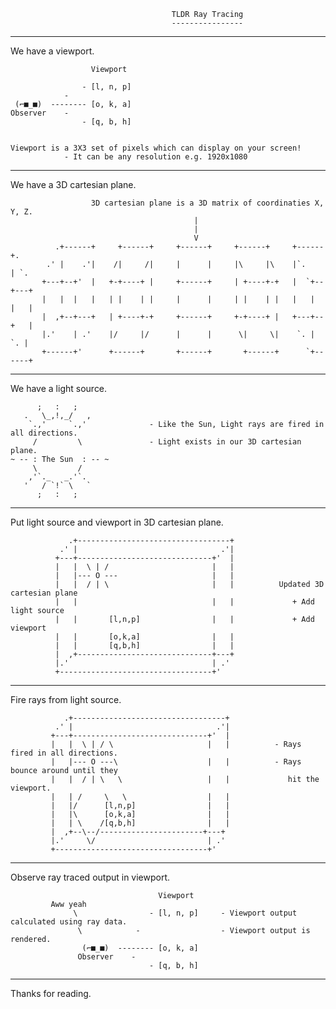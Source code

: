                                         TLDR Ray Tracing 
                                        ----------------
---
We have a viewport.

                      Viewport
                        
                    - [l, n, p]
                -   
     (⌐■_■)  -------- [o, k, a]      
    Observer    -                    
                    - [q, b, h]     


    Viewport is a 3X3 set of pixels which can display on your screen!
                - It can be any resolution e.g. 1920x1080

---
We have a 3D cartesian plane.

                      3D cartesian plane is a 3D matrix of coordinaties X, Y, Z.
                                             |
                                             |
                                             V
              .+------+     +------+     +------+     +------+     +------+.
            .' |    .'|    /|     /|     |      |     |\     |\    |`.    | `.
           +---+--+'  |   +-+----+ |     +------+     | +----+-+   |  `+--+---+
           |   |  |   |   | |    | |     |      |     | |    | |   |   |  |   |
           |  ,+--+---+   | +----+-+     +------+     +-+----+ |   +---+--+   |
           |.'    | .'    |/     |/      |      |      \|     \|    `. |   `. |
           +------+'      +------+       +------+       +------+      `+------+
                      
---
We have a light source.

          ;   :   ;
       .   \_,!,_/   ,
        `.,'     `.,'              - Like the Sun, Light rays are fired in all directions.
         /         \               - Light exists in our 3D cartesian plane. 
    ~ -- : The Sun  : -- ~  
         \         /
        ,'`._   _.'`.
       '   / `!` \   `
          ;   :   ;  

---
Put light source and viewport in 3D cartesian plane.

                 .+----------------------------------+
               .' |                                .'|
              +---+------------------------------+'  |
              |   |  \ | /                       |   |
              |   |--- O ---                     |   |
              |   |  / | \                       |   |          Updated 3D cartesian plane
              |   |                              |   |             + Add light source 
              |   |       [l,n,p]                |   |             + Add viewport
              |   |       [o,k,a]                |   |
              |   |       [q,b,h]                |   |
              |  ,+------------------------------+---+
              |.'                                | .'
              +----------------------------------+'


---
Fire rays from light source.

                .+----------------------------------+
              .' |                                .'|
             +---+------------------------------+'  |
             |   |  \ | / \                     |   |          - Rays fired in all directions.
             |   |--- O ---\                    |   |          - Rays bounce around until they 
             |   |  / | \   \                   |   |             hit the viewport.
             |   | /     \   \                  |   |
             |   |/      [l,n,p]                |   |
             |   |\      [o,k,a]                |   |
             |   | \    /[q,b,h]                |   |
             |  ,+--\--/-----------------------+---+
             |.'     \/                         | .'
             +----------------------------------+'

---
Observe ray traced output in viewport.


                                     Viewport
             Aww yeah                          
                  \                - [l, n, p]     - Viewport output calculated using ray data.
                   \            -                  - Viewport output is rendered. 
                    (⌐■_■)  -------- [o, k, a]      
                   Observer    -                    
                                   - [q, b, h]     


---

Thanks for reading.
